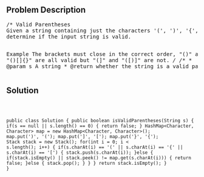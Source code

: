 <!--
<style>
  body { font-family: Arial, sans-serif; }
  .container { max-width: 1000px; margin: auto; padding: 20px; }
  .comment-block { background-color: #f9f9f9; padding: 10px; border-left: 5px solid #ccc; }
  .code-block { background-color: #f4f4f4; padding: 10px; border: 1px solid #ddd; }
</style>
-->

<div class='container'>
<h2>Problem Description</h2>
<div class='comment-block'>
<pre>
/* Valid Parentheses
Given a string containing just the characters '(', ')', '{', '}', '[' and ']', 
determine if the input string is valid.

Example
The brackets must close in the correct order, "()" and "()[]{}" are all valid but "(]" and "([)]" are not.
*/
    /**
     * @param s A string
     * @return whether the string is a valid parentheses
     */
</pre>
</div>

<h2>Solution</h2>
<div class='code-block'>
<pre><code class='language-java'>

public class Solution {
    public boolean isValidParentheses(String s) {
        if(s == null || s.length() == 0) {
            return false;
        }
        HashMap<Character, Character> map = new HashMap<Character, Character>();
        map.put(')', '(');
        map.put(']', '[');
        map.put('}', '{');
        Stack<Character> stack = new Stack<Character>();
        for(int i = 0; i < s.length(); i++) {
            if(s.charAt(i) == '(' || s.charAt(i) == '{' || s.charAt(i) == '[') {
                stack.push(s.charAt(i));
            }else {
                if(stack.isEmpty() || stack.peek() != map.get(s.charAt(i))) {
                    return false;
                }else {
                    stack.pop();
                }
            }
        }
        return stack.isEmpty();
    }
}</code></pre>
</div>
</div>
